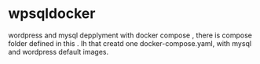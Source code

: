 # wpsqldocker
wordpress and mysql depplyment with docker compose ,  there is compose folder defined in this .
Ih that creatd one docker-compose.yaml, with mysql and wordpress default images. 
